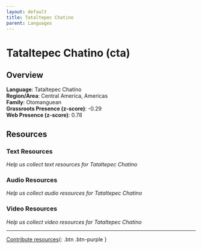 ```yaml
---
layout: default
title: Tataltepec Chatino
parent: Languages
---
```


# Tataltepec Chatino (cta)

## Overview

**Language**: Tataltepec Chatino  
**Region/Area**: Central America, Americas  
**Family**: Otomanguean  
**Grassroots Presence (z-score)**: -0.29  
**Web Presence (z-score)**: 0.78  

## Resources

### Text Resources
*Help us collect text resources for Tataltepec Chatino*

### Audio Resources
*Help us collect audio resources for Tataltepec Chatino*

### Video Resources
*Help us collect video resources for Tataltepec Chatino*

---

[Contribute resources](https://forms.office.com/e/1SfLJx3u1r){: .btn .btn-purple }
